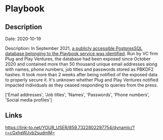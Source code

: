 # Playbook

## Description

Date: 2020-10-19

Description:
In September 2021, <a href="https://www.bankinfosecurity.com/articles.php?art_id=17696" target="_blank" rel="noopener">a publicly accessible PostgresSQL database belonging to the Playbook service was identified</a>. Run by VC firm Plug and Play Ventures, the database had been exposed since October 2020 and contained more than 50 thousand unique email addresses along with names, phone numbers, job titles and passwords stored as PBKDF2 hashes. It took more than 2 weeks after being notified of the exposed data to properly secure it. It's unknown whether Plug and Play Ventures notified impacted individuals as they ceased responding to queries from the press.


['Email addresses', 'Job titles', 'Names', 'Passwords', 'Phone numbers', 'Social media profiles']

## Links

https://link-to.net/YOUR_USER/859.7322802297754/dynamic/?r=cGxheWJvb2sudmM=